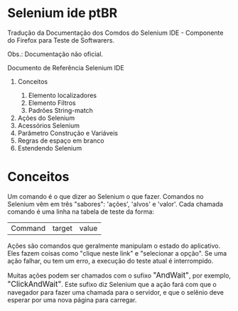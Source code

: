 Selenium ide ptBR
=================

Tradução da Documentação dos Comdos do Selenium  IDE - Componente do Firefox para Teste de Softwarers.

Obs.: Documentação não oficial.

Documento de Referência Selenium IDE 

<ol>
<li>Conceitos</li>
    <ol>
        <li>Elemento localizadores</li> 
        <li>Elemento Filtros</li> 
        <li>Padrões String-match</li> 
    </ol>
<li>Ações do Selenium</li> 
<li>Acessórios Selenium</li> 
<li>Parâmetro Construção e Variáveis </li>
<li>Regras de espaço em branco </li>
<li>Estendendo Selenium</li>
</ol>

Conceitos
=================
Um comando é o que dizer ao Selenium o que fazer. Comandos no Selenium vêm em três "sabores": 'ações', 'alvos' e 'valor'. Cada chamada comando é uma linha na tabela de teste da forma:
<br>
<table>
<tr>
    <td>Command</td>
    <td>target</td>
    <td>value</td>
    
</tr>
</table>

Ações são comandos que geralmente manipulam o estado do aplicativo. Eles fazem coisas como "clique neste link" e "selecionar a opção". Se uma ação falhar, ou tem um erro, a execução do teste atual é interrompido.

Muitas ações podem ser chamados com o sufixo <big>"AndWait"</big>, por exemplo, <big>"ClickAndWait"</big>. Este sufixo diz Selenium que a ação fará com que o navegador para fazer uma chamada para o servidor, e que o selênio deve esperar por uma nova página para carregar.